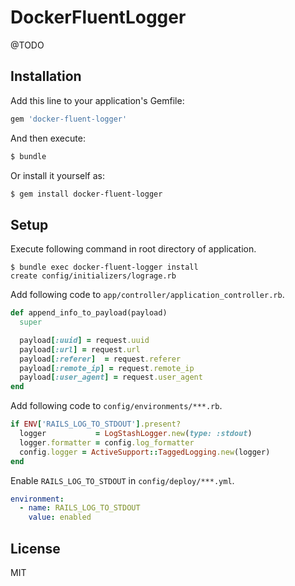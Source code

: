 # DockerFluentLogger

@TODO

## Installation

Add this line to your application's Gemfile:

```ruby
gem 'docker-fluent-logger'
```

And then execute:

```bash
$ bundle
```

Or install it yourself as:

```bash
$ gem install docker-fluent-logger
```

## Setup

Execute following command in root directory of application.
```
$ bundle exec docker-fluent-logger install
create config/initializers/lograge.rb
```

Add following code to `app/controller/application_controller.rb`.

```ruby
def append_info_to_payload(payload)
  super

  payload[:uuid] = request.uuid
  payload[:url] = request.url
  payload[:referer]  = request.referer
  payload[:remote_ip] = request.remote_ip
  payload[:user_agent] = request.user_agent
end
```

Add following code to `config/environments/***.rb`.

```ruby
if ENV['RAILS_LOG_TO_STDOUT'].present?
  logger           = LogStashLogger.new(type: :stdout)
  logger.formatter = config.log_formatter
  config.logger = ActiveSupport::TaggedLogging.new(logger)
end
```

Enable `RAILS_LOG_TO_STDOUT` in `config/deploy/***.yml`.

```yaml
environment:
  - name: RAILS_LOG_TO_STDOUT
    value: enabled
```

## License

MIT
